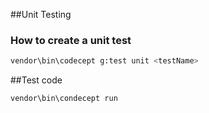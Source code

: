##Unit Testing

### How to create a unit test
```sh
vendor\bin\codecept g:test unit <testName>
```

##Test code
```
vendor\bin\condecept run
```